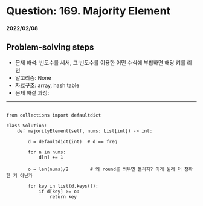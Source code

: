 # Question: 169. Majority Element
#### 2022/02/08


## Problem-solving steps
* 문제 해석: 빈도수를 세서, 그 빈도수를 이용한 어떤 수식에 부합하면 해당 키를 리턴
* 알고리즘: None
* 자료구조: array, hash table
* 문제 해결 과정: 

---

```python3

from collections import defaultdict

class Solution:
    def majorityElement(self, nums: List[int]) -> int:
    
        d = defaultdict(int)  # d == freq
        
        for n in nums:
            d[n] += 1
    
        o = len(nums)/2        # 왜 round를 씌우면 틀리지? 이게 원래 더 정확한 거 아닌가
        
        for key in list(d.keys()):
            if d[key] >= o:
                return key
```
